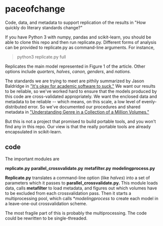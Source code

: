 paceofchange
============

Code, data, and metadata to support replication of the results in "How quickly do literary standards change?"

If you have Python 3 with numpy, pandas and scikit-learn, you should be able to clone this repo and then run replicate.py. Different forms of analysis can be provided to replicate.py as command-line arguments. For instance,

> python3 replicate.py full

Replicates the main model represented in Figure 1 of the article. Other options include *quarters*, *halves*, *canon,* *genders*, and *nations.*

The standards we are trying to meet are pithily summarized by Jason Baldridge in ["It's okay for academic software to suck."](https://bcomposes.wordpress.com/2015/05/07/its-okay-for-academic-software-to-suck/) We want our results to be reliable, so we've worked hard to ensure that the models produced by this code are cross-validated appropriately. We want the enclosed data and metadata to be reliable -- which means, on this scale, a low level of evenly-distributed error. So we've documented our procedures and shared metadata in ["Understanding Genre in a Collection of a Million Volumes."](http://figshare.com/articles/Understanding_Genre_in_a_Collection_of_a_Million_Volumes_Interim_Report/1281251)

But this is not a project that promised to build portable tools, and you won't find any in this repo. Our view is that the really portable tools are already encapsulated in scikit-learn.

code
----

The important modules are

**replicate.py**
**parallel_crossvalidate.py**
**metafilter.py**
**modelingprocess.py**

**Replicate.py** translates a command-line option (like *halves*) into a set of parameters which it passes to **parallel_crossvalidate.py.** This module loads data, calls **metafilter** to load metadata, and figures out which volumes have to be excluded from each crossvalidation pass. Then it starts a multiprocessing pool, which calls **modelingprocess* to create each model in a leave-one-out crossvalidation scheme.

The most fragile part of this is probably the multiprocessing. The code could be rewritten to be single-threaded.

